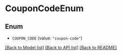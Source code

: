 # CouponCodeEnum

## Enum


* `COUPON_CODE` (value: `"coupon-code"`)


[[Back to Model list]](../README.md#documentation-for-models) [[Back to API list]](../README.md#documentation-for-api-endpoints) [[Back to README]](../README.md)


